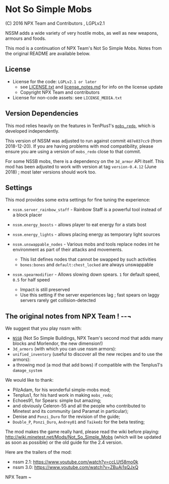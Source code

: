 # Not So Simple Mobs

(C) 2016 NPX Team and Contributors , LGPLv2.1

NSSM adds a wide variety of very hostile mobs, as well as new weapons, armours and foods.

This mod is a continuation of NPX Team's Not So Simple Mobs. Notes from the original README are available below.

## License

* License for the code: `LGPLv2.1 or later`
    * see [LICENSE.txt](LICENSE.txt) and [license_notes.md](license_notes.md) for info on the license update
    * Copyright NPX Team and contributors
* License for non-code assets: see `LICENSE_MEDIA.txt`

## Version Dependencies

This mod relies heavily on the features in TenPlus1's [`mobs_redo`](https://notabug.org/tenplus1/mobs_redo), which is developed independently.

This version of NSSM was adjusted to run against commit `487e037cc9` (from 2018-12-20). If you are having problems with mod compatibility, please ensure you are using a version of `mobs_redo` close to that commit.

For some NSSB mobs, there is a dependency on the `3d_armor` API itself. This mod has been adjusted to work with version at tag `version-0.4.12` (June 2018) ; most later versions should work too.

## Settings

This mod provides some extra settings for fine tuning the experience:

* `nssm.server_rainbow_staff` - Rainbow Staff is a powerful tool instead of a block placer

* `nssm.energy_boosts` - allows player to eat energy for a stats bost

* `nssm.energy_lights` - allows placing energy as temporary light sources

* `nssm.unswappable_nodes` - Various mobs and tools replace nodes int he environment as part of their attacks and movements.
    * This list defines nodes that cannot be swapped by such activities
    * `bones:bones` and `default:chest_locked` are always unswappable

* `nssm.spearmodifier` - Allows slowing down spears. `1` for default speed, `0.5` for half speed
    * Impact is still preserved
    * Use this setting if the server experiences lag ; fast spears on laggy servers rarely get collision-detected

## The original notes from NPX Team ! --¬

We suggest that you play nssm with:

* [`NSSB`](https://github.com/taikedz-mt/nssb) (Not So Simple Buildings, NPX Team's second mod that adds many blocks and Morlendor, the new dimension!)
* `3d_armors` (with which you can use nssm armors):
* `unified_inventory` (useful to discover all the new recipes and to use the armors):
* a throwing mod (a mod that add bows) if compatible with the Tenplus1's `damage_system`

We would like to thank:

* PilzAdam, for his wonderful simple-mobs mod;
* Tenplus1, for his hard work in making `mobs_redo`;
* Echoes91, for Spears: simple but amazing;
* and obviously Celeron-55 and all the people who contributed to Minetest and its community (and Paramat in particular);
* Denise and `Ponzi_Duro` for the revision of the guide;
* `Double_P`, `Ponzi_Duro`, `Andrey01` and `Taikedz` for the beta testing;

The mod makes the game really hard, please read the wiki before playing: <http://wiki.minetest.net/Mods/Not_So_Simple_Mobs> (which will be updated as soon as possible) or the old guide for the 2.4 version.

Here are the trailers of the mod:

* nssm 2.1: <https://www.youtube.com/watch?v=ccLUt58mo0k>
* nssm 3.0: <https://www.youtube.com/watch?v=ZBuAi1sQJxQ>

NPX Team ~
